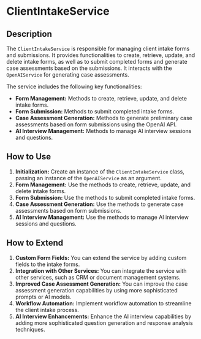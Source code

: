 # ClientIntakeService

## Description

The `ClientIntakeService` is responsible for managing client intake forms and submissions. It provides functionalities to create, retrieve, update, and delete intake forms, as well as to submit completed forms and generate case assessments based on the submissions. It interacts with the `OpenAIService` for generating case assessments.

The service includes the following key functionalities:

- **Form Management:** Methods to create, retrieve, update, and delete intake forms.
- **Form Submission:** Methods to submit completed intake forms.
- **Case Assessment Generation:** Methods to generate preliminary case assessments based on form submissions using the OpenAI API.
- **AI Interview Management:** Methods to manage AI interview sessions and questions.

## How to Use

1.  **Initialization:** Create an instance of the `ClientIntakeService` class, passing an instance of the `OpenAIService` as an argument.
2.  **Form Management:** Use the methods to create, retrieve, update, and delete intake forms.
3.  **Form Submission:** Use the methods to submit completed intake forms.
4.  **Case Assessment Generation:** Use the methods to generate case assessments based on form submissions.
5.  **AI Interview Management:** Use the methods to manage AI interview sessions and questions.

## How to Extend

1.  **Custom Form Fields:** You can extend the service by adding custom fields to the intake forms.
2.  **Integration with Other Services:** You can integrate the service with other services, such as CRM or document management systems.
3.  **Improved Case Assessment Generation:** You can improve the case assessment generation capabilities by using more sophisticated prompts or AI models.
4.  **Workflow Automation:** Implement workflow automation to streamline the client intake process.
5.  **AI Interview Enhancements:** Enhance the AI interview capabilities by adding more sophisticated question generation and response analysis techniques.
